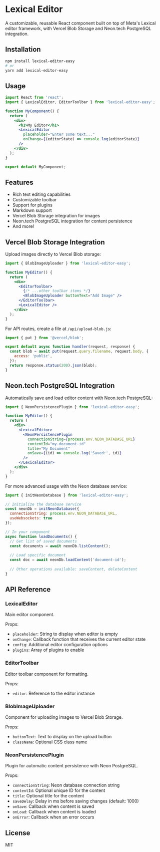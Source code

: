 # Lexical Editor

A customizable, reusable React component built on top of Meta's Lexical editor framework, with Vercel Blob Storage and Neon.tech PostgreSQL integration.

## Installation

```bash
npm install lexical-editor-easy
# or
yarn add lexical-editor-easy
```

## Usage

```jsx
import React from 'react';
import { LexicalEditor, EditorToolbar } from 'lexical-editor-easy';

function MyComponent() {
  return (
    <div>
      <h1>My Editor</h1>
      <LexicalEditor 
        placeholder="Enter some text..."
        onChange={(editorState) => console.log(editorState)}
      />
    </div>
  );
}

export default MyComponent;
```

## Features

- Rich text editing capabilities
- Customizable toolbar
- Support for plugins
- Markdown support
- Vercel Blob Storage integration for images
- Neon.tech PostgreSQL integration for content persistence
- And more!

## Vercel Blob Storage Integration

Upload images directly to Vercel Blob storage:

```jsx
import { BlobImageUploader } from 'lexical-editor-easy';

function MyEditor() {
  return (
    <div>
      <EditorToolbar>
        {/* ...other toolbar items */}
        <BlobImageUploader buttonText="Add Image" />
      </EditorToolbar>
      <LexicalEditor />
    </div>
  );
}
```

For API routes, create a file at `/api/upload-blob.js`:

```js
import { put } from '@vercel/blob';

export default async function handler(request, response) {
  const blob = await put(request.query.filename, request.body, {
    access: 'public',
  });
  return response.status(200).json(blob);
}
```

## Neon.tech PostgreSQL Integration

Automatically save and load editor content with Neon.tech PostgreSQL:

```jsx
import { NeonPersistencePlugin } from 'lexical-editor-easy';

function MyEditor() {
  return (
    <div>
      <LexicalEditor>
        <NeonPersistencePlugin 
          connectionString={process.env.NEON_DATABASE_URL}
          contentId="my-document-id"
          title="My Document"
          onSave={(id) => console.log('Saved:', id)}
        />
      </LexicalEditor>
    </div>
  );
}
```

For more advanced usage with the Neon database service:

```jsx
import { initNeonDatabase } from 'lexical-editor-easy';

// Initialize the database service
const neonDb = initNeonDatabase({
  connectionString: process.env.NEON_DATABASE_URL,
  useWebsockets: true
});

// In your component
async function loadDocuments() {
  // Get list of saved documents
  const documents = await neonDb.listContent();
  
  // Load specific document
  const doc = await neonDb.loadContent('document-id');
  
  // Other operations available: saveContent, deleteContent
}
```

## API Reference

### LexicalEditor

Main editor component.

Props:
- `placeholder`: String to display when editor is empty
- `onChange`: Callback function that receives the current editor state
- `config`: Additional editor configuration options
- `plugins`: Array of plugins to enable

### EditorToolbar

Editor toolbar component for formatting.

Props:
- `editor`: Reference to the editor instance

### BlobImageUploader

Component for uploading images to Vercel Blob Storage.

Props:
- `buttonText`: Text to display on the upload button
- `className`: Optional CSS class name

### NeonPersistencePlugin

Plugin for automatic content persistence with Neon PostgreSQL.

Props:
- `connectionString`: Neon database connection string
- `contentId`: Optional unique ID for the content
- `title`: Optional title for the content
- `saveDelay`: Delay in ms before saving changes (default: 1000)
- `onSave`: Callback when content is saved
- `onLoad`: Callback when content is loaded
- `onError`: Callback when an error occurs

## License

MIT
